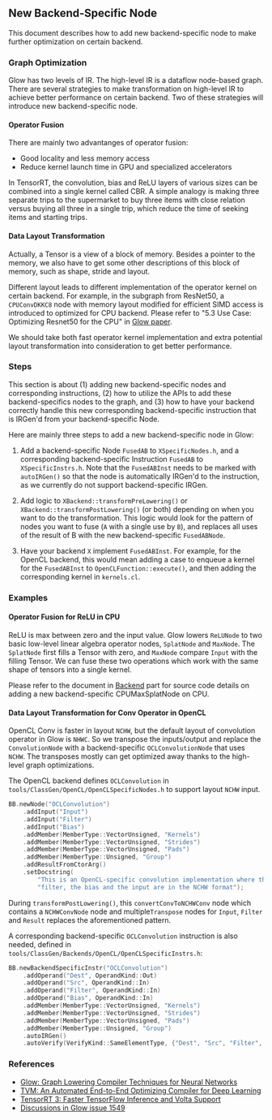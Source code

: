## New Backend-Specific Node


This document describes how to add new backend-specific node to make further optimization on certain backend.

### Graph Optimization

Glow has two levels of IR. The high-level IR is a dataflow node-based graph. There are several strategies to make transformation on high-level IR to achieve better performance on certain backend. Two of these strategies will introduce new backend-specific node.

#### Operator Fusion

There are mainly two advantanges of operator fusion:

- Good locality and less memory access
- Reduce kernel launch time in GPU and specialized accelerators

In TensorRT, the convolution, bias and ReLU layers of various sizes can be combined into a single kernel called CBR. A simple analogy is making three separate trips to the supermarket to buy three items with close relation versus buying all three in a single trip, which reduce the time of seeking items and starting trips.

#### Data Layout Transformation

Actually, a Tensor is a view of a block of memory. Besides a pointer to the memory, we also have to get some other descriptions of this block of memory, such as shape, stride and layout.

Different layout leads to different implementation of the operator kernel on certain backend. 
For example, in the subgraph from ResNet50, a `CPUConvDKKC8` node with memory layout modified for efficient SIMD access is introduced to optimized for CPU backend. Please refer to "5.3 Use Case: Optimizing Resnet50 for the CPU" in [Glow paper](https://arxiv.org/abs/1805.00907).

We should take both fast operator kernel implementation and extra potential layout transformation into consideration to get better performance.

### Steps

This section is about (1) adding new backend-specific nodes and corresponding instructions, (2) how to utilize the APIs to add these backend-specifics nodes to the graph, and (3) how to have your backend correctly handle this new corresponding backend-specific instruction that is IRGen'd from your backend-specific Node.

Here are mainly three steps to add a new backend-specific node in Glow:

1. Add a backend-specific Node `FusedAB` to `XSpecificNodes.h`, and a corresponding backend-specific Instruction `FusedAB` to `XSpecificInstrs.h`. Note that the `FusedABInst` needs to be marked with `autoIRGen()` so that the node is automatically IRGen'd to the instruction, as we currently do not support backend-specific IRGen.

2. Add logic to `XBackend::transformPreLowering()` or `XBackend::transformPostLowering()` (or both) depending on when you want to do the transformation. This logic would look for the pattern of nodes you want to fuse (`A` with a single use by `B`), and replaces all uses of the result of B with the new backend-specific `FusedABNode`.

3. Have your backend `X` implement `FusedABInst`. For example, for the OpenCL backend, this would mean adding a case to enqueue a kernel for the `FusedABInst` to `OpenCLFunction::execute()`, and then adding the corresponding kernel in `kernels.cl`.


### Examples

#### Operator Fusion for ReLU in CPU

ReLU is max between zero and the input value. Glow lowers `ReLUNode` to two basic low-level linear algebra operator nodes, `SplatNode` and `MaxNode`. The `SplatNode` first fills a Tensor with zero, and `MaxNode` compare `Input` with the filling Tensor. We can fuse these two operations which work with the same shape of tensors into a single kernel.

Please refer to the document in [Backend](https://github.com/pytorch/glow/blob/master/docs/Backends.md#backend-specific-nodes-and-instructions) part for source code details on adding a new backend-specific CPUMaxSplatNode on CPU. 

#### Data Layout Transformation for Conv Operator in OpenCL

OpenCL Conv is faster in layout `NCHW`, but  the default layout of convolution operator in Glow is `NHWC`. So we transpose the inputs/output and replace the `ConvolutionNode` with a backend-specific `OCLConvolutionNode` that uses `NCHW`. The transposes mostly can get optimized away thanks to the high-level graph optimizations.

The OpenCL backend defines `OCLConvolution` in `tools/ClassGen/OpenCL/OpenCLSpecificNodes.h` to support layout `NCHW` input.

```cpp
BB.newNode("OCLConvolution")
    .addInput("Input")
    .addInput("Filter")
    .addInput("Bias")
    .addMember(MemberType::VectorUnsigned, "Kernels")
    .addMember(MemberType::VectorUnsigned, "Strides")
    .addMember(MemberType::VectorUnsigned, "Pads")
    .addMember(MemberType::Unsigned, "Group")
    .addResultFromCtorArg()
    .setDocstring(
        "This is an OpenCL-specific convolution implementation where the "
        "filter, the bias and the input are in the NCHW format");
```

During `transformPostLowering()`, this `convertConvToNCHWConv` node which contains a `NCHWConvNode` node and multiple`Transpose` nodes for `Input`, `Filter` and `Result` replaces the aforementioned pattern. 

A corresponding backend-specific `OCLConvolution` instruction is also needed, defined in
`tools/ClassGen/Backends/OpenCL/OpenCLSpecificInstrs.h`:

```cpp
BB.newBackendSpecificInstr("OCLConvolution")
    .addOperand("Dest", OperandKind::Out)
    .addOperand("Src", OperandKind::In)
    .addOperand("Filter", OperandKind::In)
    .addOperand("Bias", OperandKind::In)
    .addMember(MemberType::VectorUnsigned, "Kernels")
    .addMember(MemberType::VectorUnsigned, "Strides")
    .addMember(MemberType::VectorUnsigned, "Pads")
    .addMember(MemberType::Unsigned, "Group")
    .autoIRGen()
    .autoVerify(VerifyKind::SameElementType, {"Dest", "Src", "Filter", "Bias"});

```


### References

- [Glow: Graph Lowering Compiler Techniques for Neural Networks](https://arxiv.org/abs/1805.00907)
- [TVM: An Automated End-to-End Optimizing Compiler for Deep Learning](https://arxiv.org/abs/1802.04799)
- [TensorRT 3: Faster TensorFlow Inference and Volta Support](https://devblogs.nvidia.com/tensorrt-3-faster-tensorflow-inference/)
- [Discussions in Glow issue 1549](https://github.com/pytorch/glow/issues/1549#issuecomment-416283664)